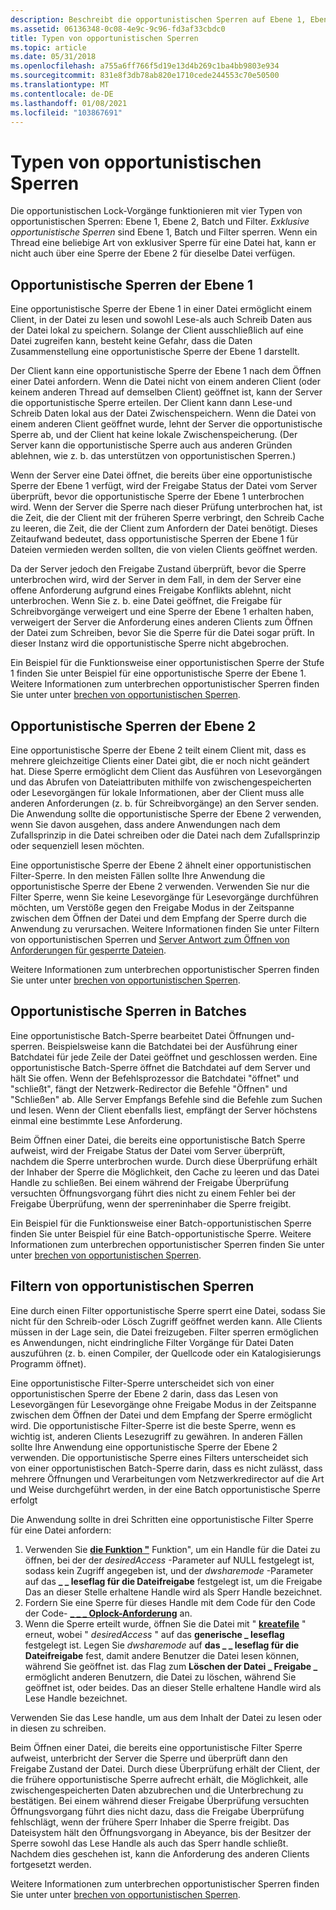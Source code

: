 ```yaml
---
description: Beschreibt die opportunistischen Sperren auf Ebene 1, Ebene 2, Batch und Filter.
ms.assetid: 06136348-0c08-4e9c-9c96-fd3af33cbdc0
title: Typen von opportunistischen Sperren
ms.topic: article
ms.date: 05/31/2018
ms.openlocfilehash: a755a6ff766f5d19e13d4b269c1ba4bb9803e934
ms.sourcegitcommit: 831e8f3db78ab820e1710cede244553c70e50500
ms.translationtype: MT
ms.contentlocale: de-DE
ms.lasthandoff: 01/08/2021
ms.locfileid: "103867691"
---
```

# <a name="types-of-opportunistic-locks"></a>Typen von opportunistischen Sperren

Die opportunistischen Lock-Vorgänge funktionieren mit vier Typen von opportunistischen Sperren: Ebene 1, Ebene 2, Batch und Filter. *Exklusive opportunistische Sperren* sind Ebene 1, Batch und Filter sperren. Wenn ein Thread eine beliebige Art von exklusiver Sperre für eine Datei hat, kann er nicht auch über eine Sperre der Ebene 2 für dieselbe Datei verfügen.

## <a name="level-1-opportunistic-locks"></a>Opportunistische Sperren der Ebene 1

Eine opportunistische Sperre der Ebene 1 in einer Datei ermöglicht einem Client, in der Datei zu lesen und sowohl Lese-als auch Schreib Daten aus der Datei lokal zu speichern. Solange der Client ausschließlich auf eine Datei zugreifen kann, besteht keine Gefahr, dass die Daten Zusammenstellung eine opportunistische Sperre der Ebene 1 darstellt.

Der Client kann eine opportunistische Sperre der Ebene 1 nach dem Öffnen einer Datei anfordern. Wenn die Datei nicht von einem anderen Client (oder keinem anderen Thread auf demselben Client) geöffnet ist, kann der Server die opportunistische Sperre erteilen. Der Client kann dann Lese-und Schreib Daten lokal aus der Datei Zwischenspeichern. Wenn die Datei von einem anderen Client geöffnet wurde, lehnt der Server die opportunistische Sperre ab, und der Client hat keine lokale Zwischenspeicherung. (Der Server kann die opportunistische Sperre auch aus anderen Gründen ablehnen, wie z. b. das unterstützen von opportunistischen Sperren.)

Wenn der Server eine Datei öffnet, die bereits über eine opportunistische Sperre der Ebene 1 verfügt, wird der Freigabe Status der Datei vom Server überprüft, bevor die opportunistische Sperre der Ebene 1 unterbrochen wird. Wenn der Server die Sperre nach dieser Prüfung unterbrochen hat, ist die Zeit, die der Client mit der früheren Sperre verbringt, den Schreib Cache zu leeren, die Zeit, die der Client zum Anfordern der Datei benötigt. Dieses Zeitaufwand bedeutet, dass opportunistische Sperren der Ebene 1 für Dateien vermieden werden sollten, die von vielen Clients geöffnet werden.

Da der Server jedoch den Freigabe Zustand überprüft, bevor die Sperre unterbrochen wird, wird der Server in dem Fall, in dem der Server eine offene Anforderung aufgrund eines Freigabe Konflikts ablehnt, nicht unterbrochen. Wenn Sie z. b. eine Datei geöffnet, die Freigabe für Schreibvorgänge verweigert und eine Sperre der Ebene 1 erhalten haben, verweigert der Server die Anforderung eines anderen Clients zum Öffnen der Datei zum Schreiben, bevor Sie die Sperre für die Datei sogar prüft. In dieser Instanz wird die opportunistische Sperre nicht abgebrochen.

Ein Beispiel für die Funktionsweise einer opportunistischen Sperre der Stufe 1 finden Sie unter Beispiel für eine opportunistische Sperre der Ebene 1. Weitere Informationen zum unterbrechen opportunistischer Sperren finden Sie unter unter [brechen von opportunistischen Sperren](breaking-opportunistic-locks.md).

## <a name="level-2-opportunistic-locks"></a>Opportunistische Sperren der Ebene 2

Eine opportunistische Sperre der Ebene 2 teilt einem Client mit, dass es mehrere gleichzeitige Clients einer Datei gibt, die er noch nicht geändert hat. Diese Sperre ermöglicht dem Client das Ausführen von Lesevorgängen und das Abrufen von Dateiattributen mithilfe von zwischengespeicherten oder Lesevorgängen für lokale Informationen, aber der Client muss alle anderen Anforderungen (z. b. für Schreibvorgänge) an den Server senden. Die Anwendung sollte die opportunistische Sperre der Ebene 2 verwenden, wenn Sie davon ausgehen, dass andere Anwendungen nach dem Zufallsprinzip in die Datei schreiben oder die Datei nach dem Zufallsprinzip oder sequenziell lesen möchten.

Eine opportunistische Sperre der Ebene 2 ähnelt einer opportunistischen Filter-Sperre. In den meisten Fällen sollte Ihre Anwendung die opportunistische Sperre der Ebene 2 verwenden. Verwenden Sie nur die Filter Sperre, wenn Sie keine Lesevorgänge für Lesevorgänge durchführen möchten, um Verstöße gegen den Freigabe Modus in der Zeitspanne zwischen dem Öffnen der Datei und dem Empfang der Sperre durch die Anwendung zu verursachen. Weitere Informationen finden Sie unter Filtern von opportunistischen Sperren und [Server Antwort zum Öffnen von Anforderungen für gesperrte Dateien](server-response-to-open-requests-on-locked-files.md).

Weitere Informationen zum unterbrechen opportunistischer Sperren finden Sie unter unter [brechen von opportunistischen Sperren](breaking-opportunistic-locks.md).

## <a name="batch-opportunistic-locks"></a>Opportunistische Sperren in Batches

Eine opportunistische Batch-Sperre bearbeitet Datei Öffnungen und-sperren. Beispielsweise kann die Batchdatei bei der Ausführung einer Batchdatei für jede Zeile der Datei geöffnet und geschlossen werden. Eine opportunistische Batch-Sperre öffnet die Batchdatei auf dem Server und hält Sie offen. Wenn der Befehlsprozessor die Batchdatei "öffnet" und "schließt", fängt der Netzwerk-Redirector die Befehle "Öffnen" und "Schließen" ab. Alle Server Empfangs Befehle sind die Befehle zum Suchen und lesen. Wenn der Client ebenfalls liest, empfängt der Server höchstens einmal eine bestimmte Lese Anforderung.

Beim Öffnen einer Datei, die bereits eine opportunistische Batch Sperre aufweist, wird der Freigabe Status der Datei vom Server überprüft, nachdem die Sperre unterbrochen wurde. Durch diese Überprüfung erhält der Inhaber der Sperre die Möglichkeit, den Cache zu leeren und das Datei Handle zu schließen. Bei einem während der Freigabe Überprüfung versuchten Öffnungsvorgang führt dies nicht zu einem Fehler bei der Freigabe Überprüfung, wenn der sperreninhaber die Sperre freigibt.

Ein Beispiel für die Funktionsweise einer Batch-opportunistischen Sperre finden Sie unter Beispiel für eine Batch-opportunistische Sperre. Weitere Informationen zum unterbrechen opportunistischer Sperren finden Sie unter unter [brechen von opportunistischen Sperren](breaking-opportunistic-locks.md).

## <a name="filter-opportunistic-locks"></a>Filtern von opportunistischen Sperren

Eine durch einen Filter opportunistische Sperre sperrt eine Datei, sodass Sie nicht für den Schreib-oder Lösch Zugriff geöffnet werden kann. Alle Clients müssen in der Lage sein, die Datei freizugeben. Filter sperren ermöglichen es Anwendungen, nicht eindringliche Filter Vorgänge für Datei Daten auszuführen (z. b. einen Compiler, der Quellcode oder ein Katalogisierungs Programm öffnet).

Eine opportunistische Filter-Sperre unterscheidet sich von einer opportunistischen Sperre der Ebene 2 darin, dass das Lesen von Lesevorgängen für Lesevorgänge ohne Freigabe Modus in der Zeitspanne zwischen dem Öffnen der Datei und dem Empfang der Sperre ermöglicht wird. Die opportunistische Filter-Sperre ist die beste Sperre, wenn es wichtig ist, anderen Clients Lesezugriff zu gewähren. In anderen Fällen sollte Ihre Anwendung eine opportunistische Sperre der Ebene 2 verwenden. Die opportunistische Sperre eines Filters unterscheidet sich von einer opportunistischen Batch-Sperre darin, dass es nicht zulässt, dass mehrere Öffnungen und Verarbeitungen vom Netzwerkredirector auf die Art und Weise durchgeführt werden, in der eine Batch opportunistische Sperre erfolgt

Die Anwendung sollte in drei Schritten eine opportunistische Filter Sperre für eine Datei anfordern:

1.  Verwenden Sie [**die Funktion "**](/windows/desktop/api/FileAPI/nf-fileapi-createfilea) Funktion", um ein Handle für die Datei zu öffnen, bei der der *desiredAccess* -Parameter auf NULL festgelegt ist, sodass kein Zugriff angegeben ist, und der *dwsharemode* -Parameter auf das **\_ \_ leseflag für die Dateifreigabe** festgelegt ist, um die Freigabe Das an dieser Stelle erhaltene Handle wird als Sperr Handle bezeichnet.
2.  Fordern Sie eine Sperre für dieses Handle mit dem Code für den Code der Code- [**\_ \_ \_ Oplock-Anforderung**](/windows/win32/api/winioctl/ni-winioctl-fsctl_request_filter_oplock) an.
3.  Wenn die Sperre erteilt wurde, öffnen Sie die Datei mit " [**kreatefile**](/windows/desktop/api/FileAPI/nf-fileapi-createfilea) " erneut, wobei " *desiredAccess* " auf das **generische \_ leseflag** festgelegt ist. Legen Sie *dwsharemode* auf **das \_ \_ leseflag für die Dateifreigabe** fest, damit andere Benutzer die Datei lesen können, während Sie geöffnet ist. das Flag zum **Löschen der Datei \_ Freigabe \_** ermöglicht anderen Benutzern, die Datei zu löschen, während Sie geöffnet ist, oder beides. Das an dieser Stelle erhaltene Handle wird als Lese Handle bezeichnet.

Verwenden Sie das Lese handle, um aus dem Inhalt der Datei zu lesen oder in diesen zu schreiben.

Beim Öffnen einer Datei, die bereits eine opportunistische Filter Sperre aufweist, unterbricht der Server die Sperre und überprüft dann den Freigabe Zustand der Datei. Durch diese Überprüfung erhält der Client, der die frühere opportunistische Sperre aufrecht erhält, die Möglichkeit, alle zwischengespeicherten Daten abzubrechen und die Unterbrechung zu bestätigen. Bei einem während dieser Freigabe Überprüfung versuchten Öffnungsvorgang führt dies nicht dazu, dass die Freigabe Überprüfung fehlschlägt, wenn der frühere Sperr Inhaber die Sperre freigibt. Das Dateisystem hält den Öffnungsvorgang in Abeyance, bis der Besitzer der Sperre sowohl das Lese Handle als auch das Sperr handle schließt. Nachdem dies geschehen ist, kann die Anforderung des anderen Clients fortgesetzt werden.

Weitere Informationen zum unterbrechen opportunistischer Sperren finden Sie unter unter [brechen von opportunistischen Sperren](breaking-opportunistic-locks.md).

 

 
